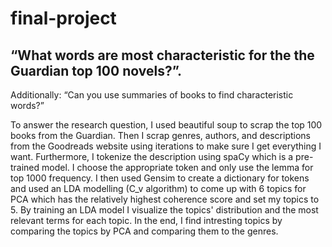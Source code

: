 # final-project
## “What words are most characteristic for the the Guardian top 100 novels?”.
Additionally: “Can you use summaries of books to find characteristic words?”

To answer the research question, I used beautiful soup to scrap the top 100 books from the Guardian. Then I scrap genres, authors, and
descriptions from the Goodreads website using iterations to make sure I get everything I want. 
Furthermore, I tokenize the description using spaCy which is a pre-trained model. I choose the appropriate token and only use the lemma for top 1000 frequency. 
I then used Gensim to create a dictionary for tokens and used an LDA modelling (C_v algorithm) to come up with 6 topics for PCA which has 
the relatively highest coherence score and set my topics to 5. By training an LDA model I visualize the topics' distribution and the most relevant terms for 
each topic. In the end, I find intresting topics by comparing the topics by PCA and comparing them to the genres.
